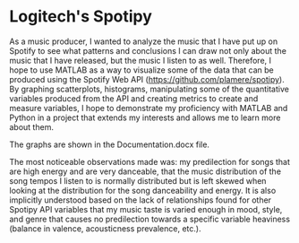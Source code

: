 # Logitech's Spotipy

As a music producer, I wanted to analyze the music that I have put up on Spotify to see what patterns and conclusions I can draw not only about the music that I have released, but the music I listen to as well. Therefore, I hope to use MATLAB as a way to visualize some of the data that can be produced using the Spotify Web API (https://github.com/plamere/spotipy). By graphing scatterplots, histograms, manipulating some of the quantitative variables produced from the API and creating metrics to create and measure variables, I hope to demonstrate my proficiency with MATLAB and Python in a project that extends my interests and allows me to learn more about them.

The graphs are shown in the Documentation.docx file.

The most noticeable observations made was: my predilection for songs that are high energy and are very danceable, that the music distribution of the song tempos I listen to is normally distributed but is left skewed when looking at the distribution for the song danceability and energy. It is also implicitly understood based on the lack of relationships found for other Spotipy API variables that my music taste is varied enough in mood, style, and genre that causes no predilection towards a specific variable heaviness (balance in valence, acousticness prevalence, etc.).
